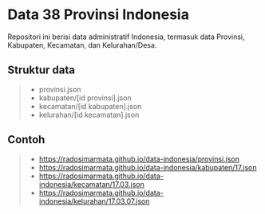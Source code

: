 # Data 38 Provinsi Indonesia
Repositori ini berisi data administratif Indonesia, termasuk data Provinsi, Kabupaten, Kecamatan, dan Kelurahan/Desa.

Struktur data
-------------
> - provinsi.json
> - kabupaten/[id provinsi].json
> - kecamatan/[id kabupaten].json
> - kelurahan/[id kecamatan].json

Contoh
-------------
> - https://radosimarmata.github.io/data-indonesia/provinsi.json
> - https://radosimarmata.github.io/data-indonesia/kabupaten/17.json
> - https://radosimarmata.github.io/data-indonesia/kecamatan/17.03.json
> - https://radosimarmata.github.io/data-indonesia/kelurahan/17.03.07.json
